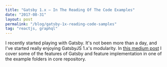 ```yaml
---
title: "Gatsby 1.x — In The Reading Of The Code Examples"
date: "2017-08-31"
layout: post
permalink: "/blog/gatsby-1x-reading-code-samples"
tag: "reactjs, graphql"
---
```


I recently started playing with Gatsby. It's not been more than a day, and I've started really enjoying GatsbyJS 1.x's modularity. In [this medium post](https://medium.com/@arihantverma/gatsby-1-x-in-the-reading-of-the-code-examples-cae90aca6761) I cover some of the features of Gatsby and feature implementation in one of the example folders in core repository.
